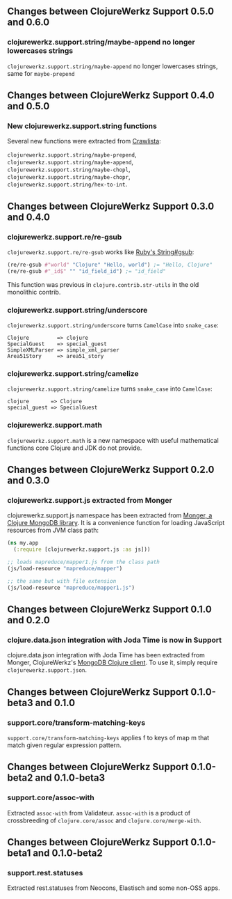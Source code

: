## Changes between ClojureWerkz Support 0.5.0 and 0.6.0

### clojurewerkz.support.string/maybe-append no longer lowercases strings

`clojurewerkz.support.string/maybe-append` no longer lowercases strings, same for `maybe-prepend`



## Changes between ClojureWerkz Support 0.4.0 and 0.5.0

### New clojurewerkz.support.string functions

Several new functions were extracted from [Crawlista](https://github.com/michaelklishin/crawlista):

`clojurewerkz.support.string/maybe-prepend`, `clojurewerkz.support.string/maybe-append`, `clojurewerkz.support.string/maybe-chopl`,
`clojurewerkz.support.string/maybe-chopr`, `clojurewerkz.support.string/hex-to-int`.



## Changes between ClojureWerkz Support 0.3.0 and 0.4.0

### clojurewerkz.support.re/re-gsub

`clojurewerkz.support.re/re-gsub` works like [Ruby's String#gsub](http://www.ruby-doc.org/core-1.9.3/String.html):

``` clojure
(re/re-gsub #"world" "Clojure" "Hello, world") ;= "Hello, Clojure"
(re/re-gsub #"_id$" "" "id_field_id") ;= "id_field"
```

This function was previous in `clojure.contrib.str-utils` in the old monolithic contrib.



### clojurewerkz.support.string/underscore

`clojurewerkz.support.string/underscore` turns `CamelCase` into `snake_case`:

```
Clojure         => clojure
SpecialGuest    => special_guest
SimpleXMLParser => simple_xml_parser
Area51Story     => area51_story
```



### clojurewerkz.support.string/camelize

`clojurewerkz.support.string/camelize` turns `snake_case` into `CamelCase`:

```
clojure       => Clojure
special_guest => SpecialGuest
```


### clojurewerkz.support.math

`clojurewerkz.support.math` is a new namespace with useful mathematical functions core Clojure
and JDK do not provide.


## Changes between ClojureWerkz Support 0.2.0 and 0.3.0

### clojurewerkz.support.js extracted from Monger

clojurewerkz.support.js namespace has been extracted from [Monger, a Clojure MongoDB library](http://clojuremongodb.info). It is a convenience
function for loading JavaScript resources from JVM class path:

``` clojure
(ns my.app
  (:require [clojurewerkz.support.js :as js]))

;; loads mapreduce/mapper1.js from the class path
(js/load-resource "mapreduce/mapper")

;; the same but with file extension
(js/load-resource "mapreduce/mapper1.js")
```


## Changes between ClojureWerkz Support 0.1.0 and 0.2.0

### clojure.data.json integration with Joda Time is now in Support

clojure.data.json integration with Joda Time has been extracted from Monger, ClojureWerkz's [MongoDB Clojure client](https://github.com/michaelklishin/monger).
To use it, simply require `clojurewerkz.support.json`.


## Changes between ClojureWerkz Support 0.1.0-beta3 and 0.1.0

### support.core/transform-matching-keys

`support.core/transform-matching-keys` applies f to keys of map m that match given regular expression pattern.



## Changes between ClojureWerkz Support 0.1.0-beta2 and 0.1.0-beta3

### support.core/assoc-with

Extracted `assoc-with` from Validateur. `assoc-with` is a product of crossbreeding
of `clojure.core/assoc` and `clojure.core/merge-with`.



## Changes between ClojureWerkz Support 0.1.0-beta1 and 0.1.0-beta2

### support.rest.statuses

Extracted rest.statuses from Neocons, Elastisch and some non-OSS apps.
